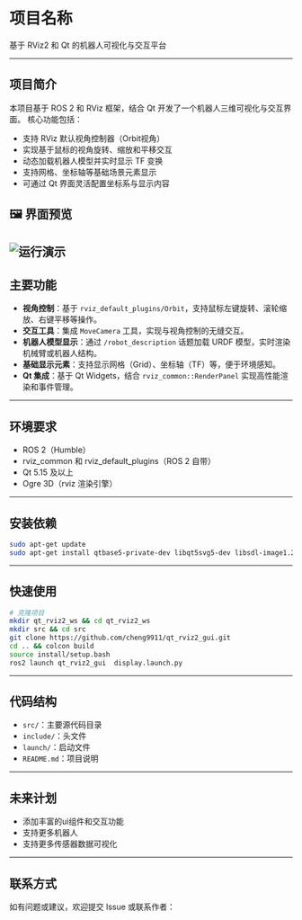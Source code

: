 

# 项目名称

基于 RViz2 和 Qt 的机器人可视化与交互平台

---

## 项目简介

本项目基于 ROS 2 和 RViz 框架，结合 Qt 开发了一个机器人三维可视化与交互界面。
核心功能包括：

* 支持 RViz 默认视角控制器（Orbit视角）
* 实现基于鼠标的视角旋转、缩放和平移交互
* 动态加载机器人模型并实时显示 TF 变换
* 支持网格、坐标轴等基础场景元素显示
* 可通过 Qt 界面灵活配置坐标系与显示内容
## 🖼️ 界面预览
![运行演示](src/qt_rviz2_gui/image/output.gif)
---

## 主要功能

* **视角控制**：基于 `rviz_default_plugins/Orbit`，支持鼠标左键旋转、滚轮缩放、右键平移等操作。
* **交互工具**：集成 `MoveCamera` 工具，实现与视角控制的无缝交互。
* **机器人模型显示**：通过 `/robot_description` 话题加载 URDF 模型，实时渲染机械臂或机器人结构。
* **基础显示元素**：支持显示网格（Grid）、坐标轴（TF）等，便于环境感知。
* **Qt 集成**：基于 Qt Widgets，结合 `rviz_common::RenderPanel` 实现高性能渲染和事件管理。

---

## 环境要求

* ROS 2（Humble）
* rviz\_common 和 rviz\_default\_plugins（ROS 2 自带）
* Qt 5.15 及以上
* Ogre 3D（rviz 渲染引擎）

---
## 安装依赖
```bash
sudo apt-get update
sudo apt-get install qtbase5-private-dev libqt5svg5-dev libsdl-image1.2-dev libsdl1.2-dev -y
```
---
## 快速使用
```bash
# 克隆项目
mkdir qt_rviz2_ws && cd qt_rviz2_ws
mkdir src && cd src
git clone https://github.com/cheng9911/qt_rviz2_gui.git
cd .. && colcon build
source install/setup.bash
ros2 launch qt_rviz2_gui  display.launch.py
```
---

## 代码结构

* `src/`：主要源代码目录
* `include/`：头文件
* `launch/`：启动文件
* `README.md`：项目说明

---

## 未来计划

* 添加丰富的ui组件和交互功能
* 支持更多机器人
* 支持更多传感器数据可视化


---

## 联系方式

如有问题或建议，欢迎提交 Issue 或联系作者：

